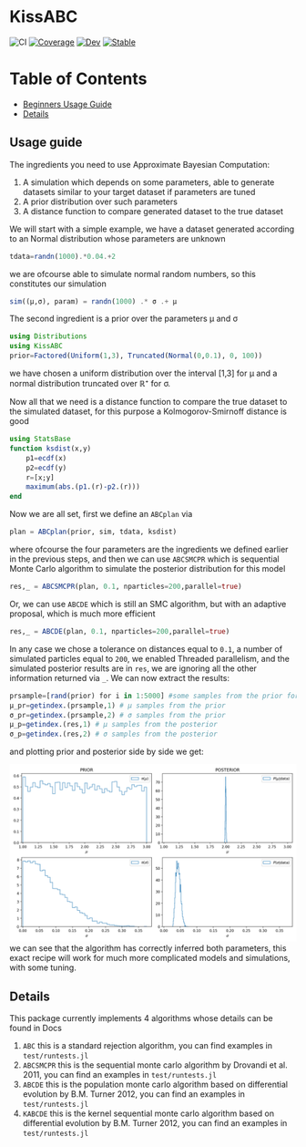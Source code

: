 # KissABC

![CI](https://github.com/JuliaApproxInference/KissABC.jl/workflows/CI/badge.svg?branch=master)
[![Coverage](http://codecov.io/github/JuliaApproxInference/KissABC.jl/branch/master/graph/badge.svg)](https://codecov.io/gh/francescoalemanno/KissABC.jl)
[![Dev](https://img.shields.io/badge/docs-dev-blue.svg)](https://juliaapproxinference.github.io/KissABC.jl/dev)
[![Stable](https://img.shields.io/badge/docs-stable-blue.svg)](https://juliaapproxinference.github.io/KissABC.jl/stable/)

Table of Contents
=================

  * [Beginners Usage Guide](#usage-guide)
  * [Details](#details)

## Usage guide

The ingredients you need to use Approximate Bayesian Computation:

1. A simulation which depends on some parameters, able to generate datasets similar to your target dataset if parameters are tuned
1. A prior distribution over such parameters
1. A distance function to compare generated dataset to the true dataset

We will start with a simple example, we have a dataset generated according to an Normal distribution whose parameters are unknown
```julia
tdata=randn(1000).*0.04.+2
```
we are ofcourse able to simulate normal random numbers, so this constitutes our simulation
```julia
sim((μ,σ), param) = randn(1000) .* σ .+ μ
```
The second ingredient is a prior over the parameters μ and σ
```julia
using Distributions
using KissABC
prior=Factored(Uniform(1,3), Truncated(Normal(0,0.1), 0, 100))
```
we have chosen a uniform distribution over the interval [1,3] for μ and a normal distribution truncated over ℝ⁺ for σ.

Now all that we need is a distance function to compare the true dataset to the simulated dataset, for this purpose a Kolmogorov-Smirnoff distance is good
```julia
using StatsBase
function ksdist(x,y)
    p1=ecdf(x)
    p2=ecdf(y)
    r=[x;y]
    maximum(abs.(p1.(r)-p2.(r)))
end
```
Now we are all set, first we define an `ABCplan` via

```julia
plan = ABCplan(prior, sim, tdata, ksdist)
```
where ofcourse the four parameters are the ingredients we defined earlier in the previous steps, and then
we can use `ABCSMCPR` which is sequential Monte Carlo algorithm to simulate the posterior distribution for this model
```julia
res,_ = ABCSMCPR(plan, 0.1, nparticles=200,parallel=true)
```
Or, we can use `ABCDE` which is still an SMC algorithm, but with an adaptive proposal, which is much more efficient
```julia
res,_ = ABCDE(plan, 0.1, nparticles=200,parallel=true)
```
In any case we chose a tolerance on distances equal to `0.1`, a number of simulated particles equal to `200`, we enabled Threaded parallelism, and the simulated posterior results are in `res`, we are ignoring all the other information returned via `_`.
We can now extract the results:
```julia
prsample=[rand(prior) for i in 1:5000] #some samples from the prior for comparison
μ_pr=getindex.(prsample,1) # μ samples from the prior
σ_pr=getindex.(prsample,2) # σ samples from the prior
μ_p=getindex.(res,1) # μ samples from the posterior
σ_p=getindex.(res,2) # σ samples from the posterior
```
and plotting prior and posterior side by side we get:

![plots of the Inference Results](images/inf_normaldist.png "Inference Results")
we can see that the algorithm has correctly inferred both parameters, this exact recipe will work for much more complicated models and simulations, with some tuning.

## Details
This package currently implements 4 algorithms whose details can be found in Docs

1. `ABC` this is a standard rejection algorithm, you can find examples in `test/runtests.jl`
1. `ABCSMCPR` this is the sequential monte carlo algorithm by Drovandi et al. 2011, you can find an examples in `test/runtests.jl`
1. `ABCDE` this is the population monte carlo algorithm based on differential evolution by B.M. Turner 2012, you can find an examples in `test/runtests.jl`
1. `KABCDE` this is the kernel sequential monte carlo algorithm based on differential evolution by B.M. Turner 2012, you can find an examples in `test/runtests.jl`
